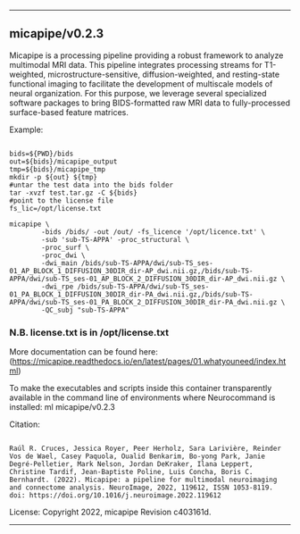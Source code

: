 
----------------------------------
## micapipe/v0.2.3 ##
Micapipe is a processing pipeline providing a robust framework to analyze multimodal MRI data. This pipeline integrates processing streams for T1-weighted, microstructure-sensitive, diffusion-weighted, and resting-state functional imaging to facilitate the development of multiscale models of neural organization. For this purpose, we leverage several specialized software packages to bring BIDS-formatted raw MRI data to fully-processed surface-based feature matrices.

Example:
```

bids=${PWD}/bids
out=${bids}/micapipe_output
tmp=${bids}/micapipe_tmp
mkdir -p ${out} ${tmp} 
#untar the test data into the bids folder 
tar -xvzf test.tar.gz -C ${bids}
#point to the license file
fs_lic=/opt/license.txt 

micapipe \
        -bids /bids/ -out /out/ -fs_licence '/opt/licence.txt' \
        -sub 'sub-TS-APPA' -proc_structural \
        -proc_surf \
        -proc_dwi \
        -dwi_main /bids/sub-TS-APPA/dwi/sub-TS_ses-01_AP_BLOCK_1_DIFFUSION_30DIR_dir-AP_dwi.nii.gz,/bids/sub-TS-APPA/dwi/sub-TS_ses-01_AP_BLOCK_2_DIFFUSION_30DIR_dir-AP_dwi.nii.gz \
        -dwi_rpe /bids/sub-TS-APPA/dwi/sub-TS_ses-01_PA_BLOCK_1_DIFFUSION_30DIR_dir-PA_dwi.nii.gz,/bids/sub-TS-APPA/dwi/sub-TS_ses-01_PA_BLOCK_2_DIFFUSION_30DIR_dir-PA_dwi.nii.gz \
        -QC_subj "sub-TS-APPA"

```
### N.B. license.txt is in /opt/license.txt

More documentation can be found here: (https://micapipe.readthedocs.io/en/latest/pages/01.whatyouneed/index.html)

To make the executables and scripts inside this container transparently available in the command line of environments where Neurocommand is installed: ml micapipe/v0.2.3

Citation:
```

Raúl R. Cruces, Jessica Royer, Peer Herholz, Sara Larivière, Reinder Vos de Wael, Casey Paquola, Oualid Benkarim, Bo-yong Park, Janie Degré-Pelletier, Mark Nelson, Jordan DeKraker, Ilana Leppert, Christine Tardif, Jean-Baptiste Poline, Luis Concha, Boris C. Bernhardt. (2022). Micapipe: a pipeline for multimodal neuroimaging and connectome analysis. NeuroImage, 2022, 119612, ISSN 1053-8119. doi: https://doi.org/10.1016/j.neuroimage.2022.119612

```

License: 
Copyright 2022, micapipe Revision c403161d.

----------------------------------
